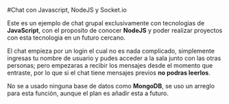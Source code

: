 #Chat con Javascript, NodeJS y Socket.io

Este es un ejemplo de chat grupal exclusivamente con tecnologias de **JavaScript**, 
con el proposito de conocer **NodeJS** y poder realizar proyectos con esta tecnologia
en un futuro cercano.

El chat empieza por un login el cual no es nada complicado, simplemente ingresas
tu nombre de usuario y pudes acceder a la sala junto con las otras personas; 
pero empezaras a recibir los mensajes desde el momento que entraste, por lo que
si el chat tiene mensajes previos **no podras leerlos**.

No se a usado ninguna base de datos como **MongoDB**, se uso un arreglo para esta
función, aunque el plan es añadir esta a futuro.
